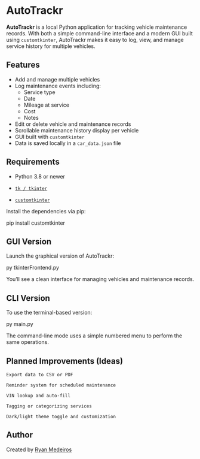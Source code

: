 # AutoTrackr

**AutoTrackr** is a local Python application for tracking vehicle maintenance records. With both a simple command-line interface and a modern GUI built using `customtkinter`, AutoTrackr makes it easy to log, view, and manage service history for multiple vehicles.

## Features

- Add and manage multiple vehicles
- Log maintenance events including:
  - Service type
  - Date
  - Mileage at service
  - Cost
  - Notes
- Edit or delete vehicle and maintenance records
- Scrollable maintenance history display per vehicle
- GUI built with `customtkinter`
- Data is saved locally in a `car_data.json` file

## Requirements

- Python 3.8 or newer
- [`tk / tkinter`](https://docs.python.org/3/library/tkinter.html)

- [`customtkinter`](https://github.com/TomSchimansky/CustomTkinter)

Install the dependencies via pip:

pip install customtkinter

## GUI Version

Launch the graphical version of AutoTrackr:

py tkinterFrontend.py

You’ll see a clean interface for managing vehicles and maintenance records.

## CLI Version

To use the terminal-based version:

py main.py

The command-line mode uses a simple numbered menu to perform the same operations.

## Planned Improvements (Ideas)

    Export data to CSV or PDF

    Reminder system for scheduled maintenance

    VIN lookup and auto-fill

    Tagging or categorizing services

    Dark/light theme toggle and customization

## Author

Created by [Ryan Medeiros](https://github.com/ryanfmedeiros)
